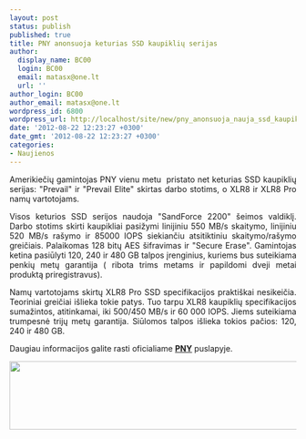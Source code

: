 ```yaml
---
layout: post
status: publish
published: true
title: PNY anonsuoja keturias SSD kaupiklių serijas
author:
  display_name: BC00
  login: BC00
  email: matasx@one.lt
  url: ''
author_login: BC00
author_email: matasx@one.lt
wordpress_id: 6800
wordpress_url: http://localhost/site/new/pny_anonsuoja_nauja_ssd_kaupikliu_linija/
date: '2012-08-22 12:23:27 +0300'
date_gmt: '2012-08-22 12:23:27 +0300'
categories:
- Naujienos
---
```

<p style="text-align: justify;">
	Amerikiečių gamintojas PNY vienu metu&nbsp; pristato net keturias SSD kaupiklių serijas: &quot;Prevail&quot; ir &quot;Prevail Elite&quot; skirtas darbo stotims, o XLR8 ir XLR8 Pro namų vartotojams.</p>
<p style="text-align: justify;">
	Visos keturios SSD serijos naudoja &quot;SandForce 2200&quot; &scaron;eimos valdiklį. Darbo stotims skirti kaupikliai pasižymi linijiniu 550 MB/s skaitymo, linijiniu 520 MB/s ra&scaron;ymo ir 85000 IOPS siekiančiu atsitiktiniu skaitymo/ra&scaron;ymo greičiais. Palaikomas 128 bitų AES &scaron;ifravimas ir &quot;Secure Erase&quot;. Gamintojas ketina pasiūlyti 120, 240 ir 480 GB talpos įrenginius, kuriems bus suteikiama penkių metų garantija ( ribota trims metams ir papildomi dveji metai produktą priregistravus).</p>
<p style="text-align: justify;">
	Namų vartotojams skirtų XLR8 Pro SSD specifikacijos prakti&scaron;kai nesikeičia. Teoriniai greičiai i&scaron;lieka tokie patys. Tuo tarpu XLR8 kaupiklių specifikacijos sumažintos, atitinkamai, iki 500/450 MB/s ir 60 000 IOPS. Jiems suteikiama trumpesnė trijų metų garantija. Siūlomos talpos i&scaron;lieka tokios pačios: 120, 240 ir 480 GB.</p>
<p style="text-align: justify;">
	Daugiau informacijos galite rasti oficialiame <a href="http://www3.pny.com/homepage.aspx"><strong>PNY</strong></a> puslapyje.</p>
<p style="text-align: justify;">
	<img alt="" src="http://technews.lt/userfiles/pny_ssds_01.jpg" style="width: 520px; height: 120px;" /></p>
